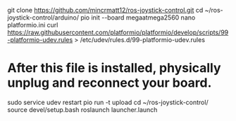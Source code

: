 git clone https://github.com/mincrmatt12/ros-joystick-control.git
cd ~/ros-joystick-control/arduino/
pio init --board megaatmega2560
nano platformio.ini 
curl https://raw.githubusercontent.com/platformio/platformio/develop/scripts/99-platformio-udev.rules  > /etc/udev/rules.d/99-platformio-udev.rules
# After this file is installed, physically unplug and reconnect your board.
sudo service udev restart
pio run -t upload
cd ~/ros-joystick-control/
source devel/setup.bash
roslaunch launcher.launch
